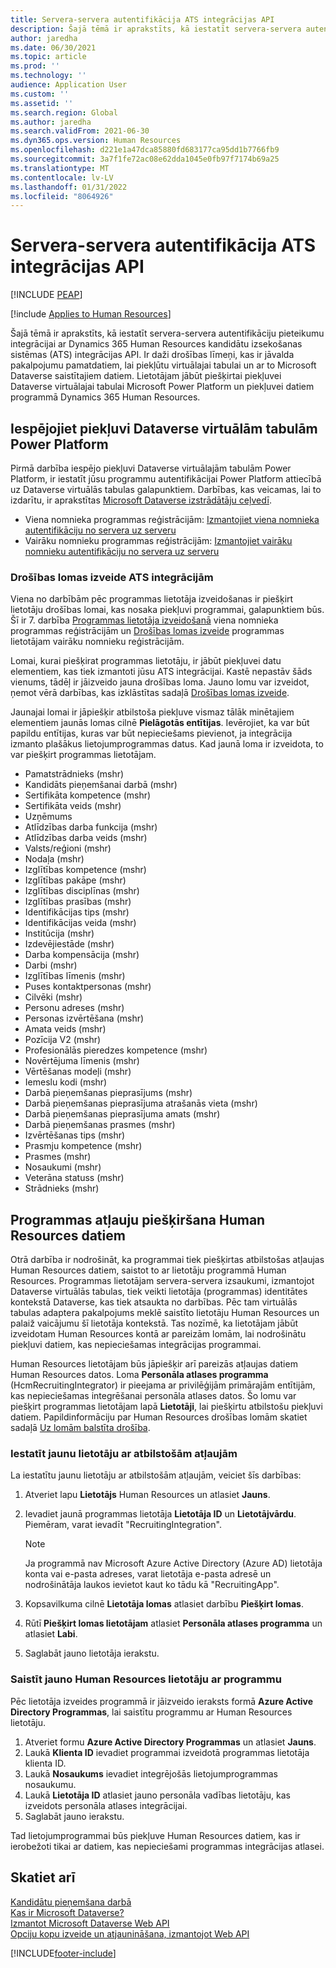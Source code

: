 ```yaml
---
title: Servera-servera autentifikācija ATS integrācijas API
description: Šajā tēmā ir aprakstīts, kā iestatīt servera-servera autentifikāciju integrācijai ar Dynamics 365 Human Resources kandidātu izsekošanas sistēmas (ATS) integrācijas API.
author: jaredha
ms.date: 06/30/2021
ms.topic: article
ms.prod: ''
ms.technology: ''
audience: Application User
ms.custom: ''
ms.assetid: ''
ms.search.region: Global
ms.author: jaredha
ms.search.validFrom: 2021-06-30
ms.dyn365.ops.version: Human Resources
ms.openlocfilehash: d221e1a47dca85880fd683177ca95dd1b7766fb9
ms.sourcegitcommit: 3a7f1fe72ac08e62dda1045e0fb97f7174b69a25
ms.translationtype: MT
ms.contentlocale: lv-LV
ms.lasthandoff: 01/31/2022
ms.locfileid: "8064926"
---
```

# <a name="server-to-server-authentication-for-the-ats-integration-api"></a>Servera-servera autentifikācija ATS integrācijas API


[!INCLUDE [PEAP](../includes/peap-1.md)]

[!include [Applies to Human Resources](../includes/applies-to-hr.md)]

Šajā tēmā ir aprakstīts, kā iestatīt servera-servera autentifikāciju pieteikumu integrācijai ar Dynamics 365 Human Resources kandidātu izsekošanas sistēmas (ATS) integrācijas API. Ir daži drošības līmeņi, kas ir jāvalda pakalpojumu pamatdatiem, lai piekļūtu virtuālajai tabulai un ar to Microsoft Dataverse saistītajiem datiem. Lietotājam jābūt piešķirtai piekļuvei Dataverse virtuālajai tabulai Microsoft Power Platform un piekļuvei datiem programmā Dynamics 365 Human Resources.

## <a name="enable-access-to-dataverse-virtual-tables-in-power-platform"></a>Iespējojiet piekļuvi Dataverse virtuālām tabulām Power Platform

Pirmā darbība iespējo piekļuvi Dataverse virtuālajām tabulām Power Platform, ir iestatīt jūsu programmu autentifikācijai Power Platform attiecībā uz Dataverse virtuālās tabulas galapunktiem. Darbības, kas veicamas, lai to izdarītu, ir aprakstītas [Microsoft Dataverse izstrādātāju ceļvedī](/powerapps/developer/data-platform).

  - Viena nomnieka programmas reģistrācijām: [Izmantojiet viena nomnieka autentifikāciju no servera uz serveru](/powerapps/developer/data-platform/use-single-tenant-server-server-authentication)
  - Vairāku nomnieku programmas reģistrācijām: [Izmantojiet vairāku nomnieku autentifikāciju no servera uz serveru](/powerapps/developer/data-platform/use-multi-tenant-server-server-authentication)

### <a name="creating-a-security-role-for-ats-integrations"></a>Drošības lomas izveide ATS integrācijām

Viena no darbībām pēc programmas lietotāja izveidošanas ir piešķirt lietotāju drošības lomai, kas nosaka piekļuvi programmai, galapunktiem būs. Šī ir 7. darbība [Programmas lietotāja izveidošanā](/powerapps/developer/data-platform/use-single-tenant-server-server-authentication#application-user-creation) viena nomnieka programmas reģistrācijām un [Drošības lomas izveide](/powerapps/developer/data-platform/use-multi-tenant-server-server-authentication#create-a-security-role-for-the-application-user) programmas lietotājam vairāku nomnieku reģistrācijām. 

Lomai, kurai piešķirat programmas lietotāju, ir jābūt piekļuvei datu elementiem, kas tiek izmantoti jūsu ATS integrācijai. Kastē nepastāv šāds vienums, tādēļ ir jāizveido jauna drošības loma. Jauno lomu var izveidot, ņemot vērā darbības, kas izklāstītas sadaļā [Drošības lomas izveide](/power-platform/admin/create-edit-security-role#create-a-security-role).

Jaunajai lomai ir jāpiešķir atbilstoša piekļuve vismaz tālāk minētajiem elementiem jaunās lomas cilnē **Pielāgotās entītijas**. Ievērojiet, ka var būt papildu entītijas, kuras var būt nepieciešams pievienot, ja integrācija izmanto plašākus lietojumprogrammas datus. Kad jaunā loma ir izveidota, to var piešķirt programmas lietotājam.

  - Pamatstrādnieks (mshr)
  - Kandidāts pieņemšanai darbā (mshr)
  - Sertifikāta kompetence (mshr)
  - Sertifikāta veids (mshr)
  - Uzņēmums
  - Atlīdzības darba funkcija (mshr)
  - Atlīdzības darba veids (mshr)
  - Valsts/reģioni (mshr)
  - Nodaļa (mshr)
  - Izglītības kompetence (mshr)
  - Izglītības pakāpe (mshr)
  - Izglītības disciplīnas (mshr)
  - Izglītības prasības (mshr)
  - Identifikācijas tips (mshr)
  - Identifikācijas veida (mshr)
  - Institūcija (mshr)
  - Izdevējiestāde (mshr)
  - Darba kompensācija (mshr)
  - Darbi (mshr)
  - Izglītības līmenis (mshr)
  - Puses kontaktpersonas (mshr)
  - Cilvēki (mshr)
  - Personu adreses (mshr)
  - Personas izvērtēšana (mshr)
  - Amata veids (mshr)
  - Pozīcija V2 (mshr)
  - Profesionālās pieredzes kompetence (mshr)
  - Novērtējuma līmenis (mshr)
  - Vērtēšanas modeļi (mshr)
  - Iemeslu kodi (mshr)
  - Darbā pieņemšanas pieprasījums (mshr)
  - Darbā pieņemšanas pieprasījuma atrašanās vieta (mshr)
  - Darbā pieņemšanas pieprasījuma amats (mshr)
  - Darbā pieņemšanas prasmes (mshr)
  - Izvērtēšanas tips (mshr)
  - Prasmju kompetence (mshr)
  - Prasmes (mshr)
  - Nosaukumi (mshr)
  - Veterāna statuss (mshr)
  - Strādnieks (mshr)

## <a name="granting-application-permissions-to-human-resources-data"></a>Programmas atļauju piešķiršana Human Resources datiem

Otrā darbība ir nodrošināt, ka programmai tiek piešķirtas atbilstošas atļaujas Human Resources datiem, saistot to ar lietotāju programmā Human Resources. Programmas lietotājam servera-servera izsaukumi, izmantojot Dataverse virtuālās tabulas, tiek veikti lietotāja (programmas) identitātes kontekstā Dataverse, kas tiek atsaukta no darbības. Pēc tam virtuālās tabulas adaptera pakalpojums meklē saistīto lietotāju Human Resources un palaiž vaicājumu šī lietotāja kontekstā. Tas nozīmē, ka lietotājam jābūt izveidotam Human Resources kontā ar pareizām lomām, lai nodrošinātu piekļuvi datiem, kas nepieciešamas integrācijas programmai.

Human Resources lietotājam būs jāpiešķir arī pareizās atļaujas datiem Human Resources datos. Loma **Personāla atlases programma** (HcmRecruitingIntegrator) ir pieejama ar privilēģijām primārajām entītijām, kas nepieciešamas integrēšanai personāla atlases datos. Šo lomu var piešķirt programmas lietotājam lapā **Lietotāji**, lai piešķirtu atbilstošu piekļuvi datiem. Papildinformāciju par Human Resources drošības lomām skatiet sadaļā [Uz lomām balstīta drošība](/fin-ops-core/dev-itpro/sysadmin/role-based-security).

### <a name="set-up-the-new-user-with-appropriate-permissions"></a>Iestatīt jaunu lietotāju ar atbilstošām atļaujām

La iestatītu jaunu lietotāju ar atbilstošām atļaujām, veiciet šīs darbības:

  1. Atveriet lapu **Lietotājs** Human Resources un atlasiet **Jauns**.
  2. Ievadiet jaunā programmas lietotāja **Lietotāja ID** un **Lietotājvārdu**. Piemēram, varat ievadīt "RecruitingIntegration".

      > [!NOTE]
      > Ja programmā nav Microsoft Azure Active Directory (Azure AD) lietotāja konta vai e-pasta adreses, varat lietotāja e-pasta adresē un nodrošinātāja laukos ievietot kaut ko tādu kā "RecruitingApp".

  3. Kopsavilkuma cilnē **Lietotāja lomas** atlasiet darbību **Piešķirt lomas**.
  4. Rūtī **Piešķirt lomas lietotājam** atlasiet **Personāla atlases programma** un atlasiet **Labi**.
  5. Saglabāt jauno lietotāja ierakstu.

### <a name="link-the-new-human-resources-user-to-the-application"></a>Saistīt jauno Human Resources lietotāju ar programmu

Pēc lietotāja izveides programmā ir jāizveido ieraksts formā **Azure Active Directory Programmas**, lai saistītu programmu ar Human Resources lietotāju.

  1. Atveriet formu **Azure Active Directory Programmas** un atlasiet **Jauns**.
  2. Laukā **Klienta ID** ievadiet programmai izveidotā programmas lietotāja klienta ID.
  3. Laukā **Nosaukums** ievadiet integrējošās lietojumprogrammas nosaukumu.
  4. Laukā **Lietotāja ID** atlasiet jauno personāla vadības lietotāju, kas izveidots personāla atlases integrācijai.
  5. Saglabāt jauno ierakstu.

Tad lietojumprogrammai būs piekļuve Human Resources datiem, kas ir ierobežoti tikai ar datiem, kas nepieciešami programmas integrācijas atlasei.

## <a name="see-also"></a>Skatiet arī

[Kandidātu pieņemšana darbā](hr-personnel-recruit.md)<br>
[Kas ir Microsoft Dataverse?](/powerapps/maker/data-platform/data-platform-intro)<br>
[Izmantot Microsoft Dataverse Web API](/powerapps/developer/data-platform/webapi/overview)<br>
[Opciju kopu izveide un atjaunināšana, izmantojot Web API](/powerapps/developer/data-platform/webapi/create-update-optionsets)<br>

[!INCLUDE[footer-include](../includes/footer-banner.md)]
